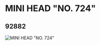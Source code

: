 # MINI HEAD "NO. 724"
## 92882
![MINI HEAD "NO. 724"](https://lc-www-live-s.legocdn.com/media/bricks/5/2/4597573.jpg)